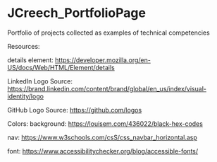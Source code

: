 # JCreech_PortfolioPage
Portfolio of projects collected as examples of technical competencies



Resources:

details element:
https://developer.mozilla.org/en-US/docs/Web/HTML/Element/details


LinkedIn Logo Source:
https://brand.linkedin.com/content/brand/global/en_us/index/visual-identity/logo


GitHub Logo Source:
https://github.com/logos

Colors:
background: https://louisem.com/436022/black-hex-codes

nav:
https://www.w3schools.com/csS/css_navbar_horizontal.asp

font:
https://www.accessibilitychecker.org/blog/accessible-fonts/

